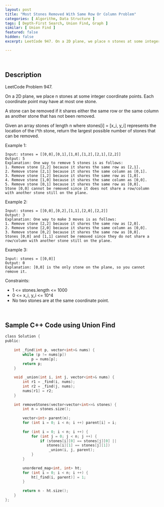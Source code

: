 ```yaml
---
layout: post
title: "Most Stones Removed With Same Row Or Column Problem"
categories: [ Algorithm, Data Structure ]
tags: [ Depth-First Search, Union Find, Graph ]
similar: [ Union Find ]
featured: false
hidden: false
excerpt: LeetCode 947. On a 2D plane, we place n stones at some integer coordinate points. Each coordinate point may have at most one stone.

---
```


<br />

## Description

LeetCode Problem 947.

On a 2D plane, we place n stones at some integer coordinate points. Each coordinate point may have at most one stone.

A stone can be removed if it shares either the same row or the same column as another stone that has not been removed.

Given an array stones of length n where stones[i] = [x_i, y_i] represents the location of the i^th stone, return the largest possible number of stones that can be removed.

Example 1:
```
Input: stones = [[0,0],[0,1],[1,0],[1,2],[2,1],[2,2]]
Output: 5
Explanation: One way to remove 5 stones is as follows:
1. Remove stone [2,2] because it shares the same row as [2,1].
2. Remove stone [2,1] because it shares the same column as [0,1].
3. Remove stone [1,2] because it shares the same row as [1,0].
4. Remove stone [1,0] because it shares the same column as [0,0].
5. Remove stone [0,1] because it shares the same row as [0,0].
Stone [0,0] cannot be removed since it does not share a row/column with another stone still on the plane.
```

Example 2:
```
Input: stones = [[0,0],[0,2],[1,1],[2,0],[2,2]]
Output: 3
Explanation: One way to make 3 moves is as follows:
1. Remove stone [2,2] because it shares the same row as [2,0].
2. Remove stone [2,0] because it shares the same column as [0,0].
3. Remove stone [0,2] because it shares the same row as [0,0].
Stones [0,0] and [1,1] cannot be removed since they do not share a row/column with another stone still on the plane.
```

Example 3:
```
Input: stones = [[0,0]]
Output: 0
Explanation: [0,0] is the only stone on the plane, so you cannot remove it.
```

Constraints:
* 1 <= stones.length <= 1000
* 0 <= x_i, y_i <= 10^4
* No two stones are at the same coordinate point.

<br />

## Sample C++ Code using Union Find


```c
class Solution {
public:
    
    int _find(int p, vector<int>& nums) {
        while (p != nums[p]) 
            p = nums[p];
        return p;
    }
    
    void _union(int i, int j, vector<int>& nums) {
        int r1 = _find(i, nums);
        int r2 = _find(j, nums);
        nums[r1] = r2;
    }
    
    int removeStones(vector<vector<int>>& stones) {
        int n = stones.size();
        
        vector<int> parent(n);
        for (int i = 0; i < n; i ++) parent[i] = i;
        
        for (int i = 0; i < n; i ++) {
            for (int j = 0; j < n; j ++) {
                if (stones[i][0] == stones[j][0] ||
                   stones[i][1] == stones[j][1])
                    _union(i, j, parent);
            }
        }
        
        unordered_map<int, int> ht;
        for (int i = 0; i < n; i ++) {
            ht[_find(i, parent)] = 1;
        }
        
        return n - ht.size();
    }
};
```


